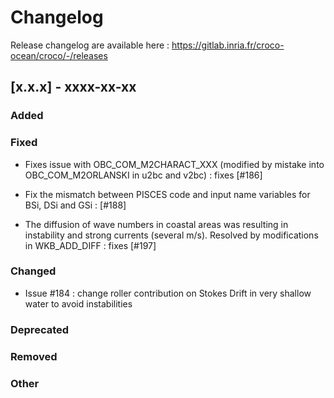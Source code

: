 # Changelog

Release changelog are available here : https://gitlab.inria.fr/croco-ocean/croco/-/releases

## [x.x.x] - xxxx-xx-xx
### Added

### Fixed

- Fixes issue with OBC_COM_M2CHARACT_XXX (modified by mistake into 
  OBC_COM_M2ORLANSKI in u2bc and v2bc) : fixes [#186]

- Fix the mismatch between PISCES code and input name variables for BSi, 
  DSi and GSi : [#188]

- The diffusion of wave numbers in coastal areas was resulting in instability 
  and strong currents (several m/s). Resolved by modifications in WKB_ADD_DIFF :
  fixes [#197] 

### Changed

- Issue #184 : change roller contribution on Stokes Drift in very shallow water 
  to avoid instabilities

### Deprecated

### Removed

### Other
